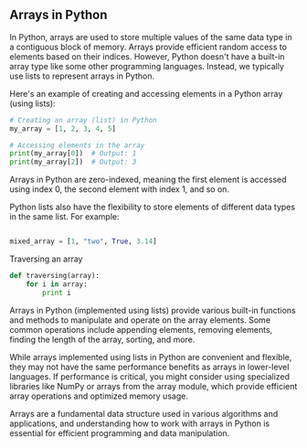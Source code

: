 ## Arrays in Python

In Python, arrays are used to store multiple values of the same data type in a contiguous block of memory. Arrays provide efficient random access to elements based on their indices. However, Python doesn't have a built-in array type like some other programming languages. Instead, we typically use lists to represent arrays in Python.

Here's an example of creating and accessing elements in a Python array (using lists):

```python
# Creating an array (list) in Python
my_array = [1, 2, 3, 4, 5]

# Accessing elements in the array
print(my_array[0])  # Output: 1
print(my_array[2])  # Output: 3
```



Arrays in Python are zero-indexed, meaning the first element is accessed using index 0, the second element with index 1, and so on.

Python lists also have the flexibility to store elements of different data types in the same list. For example:

```python

mixed_array = [1, "two", True, 3.14]
```

Traversing an array
```python
def traversing(array):
    for i in array:
        print i
```

Arrays in Python (implemented using lists) provide various built-in functions and methods to manipulate and operate on the array elements. Some common operations include appending elements, removing elements, finding the length of the array, sorting, and more.

While arrays implemented using lists in Python are convenient and flexible, they may not have the same performance benefits as arrays in lower-level languages. If performance is critical, you might consider using specialized libraries like NumPy or arrays from the array module, which provide efficient array operations and optimized memory usage.

Arrays are a fundamental data structure used in various algorithms and applications, and understanding how to work with arrays in Python is essential for efficient programming and data manipulation.


